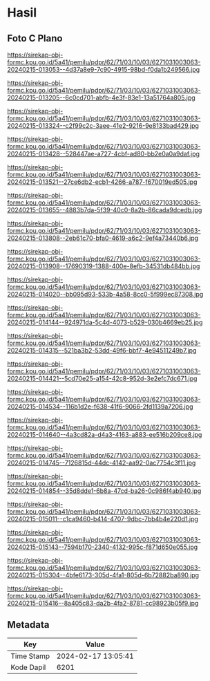 # Hasil

## Foto C Plano

https://sirekap-obj-formc.kpu.go.id/5a41/pemilu/pdpr/62/71/03/10/03/6271031003063-20240215-013053--4d37a8e9-7c90-4915-98bd-f0da1b249566.jpg

https://sirekap-obj-formc.kpu.go.id/5a41/pemilu/pdpr/62/71/03/10/03/6271031003063-20240215-013205--6c0cd701-abfb-4e3f-83e1-13a51764a805.jpg

https://sirekap-obj-formc.kpu.go.id/5a41/pemilu/pdpr/62/71/03/10/03/6271031003063-20240215-013324--c2f99c2c-3aee-41e2-9216-9e8133bad429.jpg

https://sirekap-obj-formc.kpu.go.id/5a41/pemilu/pdpr/62/71/03/10/03/6271031003063-20240215-013428--528447ae-a727-4cbf-ad80-bb2e0a0a9daf.jpg

https://sirekap-obj-formc.kpu.go.id/5a41/pemilu/pdpr/62/71/03/10/03/6271031003063-20240215-013521--27ce6db2-ecb1-4266-a787-f670019ed505.jpg

https://sirekap-obj-formc.kpu.go.id/5a41/pemilu/pdpr/62/71/03/10/03/6271031003063-20240215-013655--4883b7da-5f39-40c0-8a2b-86cada9dcedb.jpg

https://sirekap-obj-formc.kpu.go.id/5a41/pemilu/pdpr/62/71/03/10/03/6271031003063-20240215-013808--2eb61c70-bfa0-4619-a6c2-9ef4a73440b6.jpg

https://sirekap-obj-formc.kpu.go.id/5a41/pemilu/pdpr/62/71/03/10/03/6271031003063-20240215-013908--17690319-1388-400e-8efb-34531db484bb.jpg

https://sirekap-obj-formc.kpu.go.id/5a41/pemilu/pdpr/62/71/03/10/03/6271031003063-20240215-014020--bb095d93-533b-4a58-8cc0-5f999ec87308.jpg

https://sirekap-obj-formc.kpu.go.id/5a41/pemilu/pdpr/62/71/03/10/03/6271031003063-20240215-014144--924971da-5c4d-4073-b529-030b4669eb25.jpg

https://sirekap-obj-formc.kpu.go.id/5a41/pemilu/pdpr/62/71/03/10/03/6271031003063-20240215-014315--521ba3b2-53dd-49f6-bbf7-4e94511249b7.jpg

https://sirekap-obj-formc.kpu.go.id/5a41/pemilu/pdpr/62/71/03/10/03/6271031003063-20240215-014421--5cd70e25-a154-42c8-952d-3e2efc7dc671.jpg

https://sirekap-obj-formc.kpu.go.id/5a41/pemilu/pdpr/62/71/03/10/03/6271031003063-20240215-014534--116b1d2e-f638-41f6-9066-2fd1139a7206.jpg

https://sirekap-obj-formc.kpu.go.id/5a41/pemilu/pdpr/62/71/03/10/03/6271031003063-20240215-014640--4a3cd82a-d4a3-4163-a883-ee516b209ce8.jpg

https://sirekap-obj-formc.kpu.go.id/5a41/pemilu/pdpr/62/71/03/10/03/6271031003063-20240215-014745--7126815d-44dc-4142-aa92-0ac7754c3f11.jpg

https://sirekap-obj-formc.kpu.go.id/5a41/pemilu/pdpr/62/71/03/10/03/6271031003063-20240215-014854--35d8dde1-6b8a-47cd-ba26-0c986f4ab940.jpg

https://sirekap-obj-formc.kpu.go.id/5a41/pemilu/pdpr/62/71/03/10/03/6271031003063-20240215-015011--c1ca9460-b414-4707-9dbc-7bb4b4e220d1.jpg

https://sirekap-obj-formc.kpu.go.id/5a41/pemilu/pdpr/62/71/03/10/03/6271031003063-20240215-015143--7594b170-2340-4132-995c-f871d650e055.jpg

https://sirekap-obj-formc.kpu.go.id/5a41/pemilu/pdpr/62/71/03/10/03/6271031003063-20240215-015304--4bfe6173-305d-4fa1-805d-6b72882ba890.jpg

https://sirekap-obj-formc.kpu.go.id/5a41/pemilu/pdpr/62/71/03/10/03/6271031003063-20240215-015416--8a405c83-da2b-4fa2-8781-cc98923b05f9.jpg


## Metadata

| Key        | Value               |
| ---------- | ------------------- |
| Time Stamp | 2024-02-17 13:05:41 |
| Kode Dapil | 6201                |



